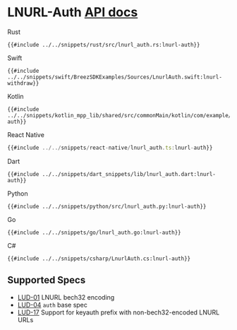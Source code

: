 # LNURL-Auth <a class="tag" target="_blank" href="https://breez.github.io/breez-sdk-liquid/breez_sdk_liquid/sdk/struct.LiquidSdk.html#method.lnurl_auth">API docs</a>

<custom-tabs category="lang">
<div slot="title">Rust</div>
<section>

```rust,ignore
{{#include ../../snippets/rust/src/lnurl_auth.rs:lnurl-auth}}
```
</section>

<div slot="title">Swift</div>
<section>

```swift,ignore
{{#include ../../snippets/swift/BreezSDKExamples/Sources/LnurlAuth.swift:lnurl-withdraw}}
```
</section>

<div slot="title">Kotlin</div>
<section>

```kotlin,ignore
{{#include ../../snippets/kotlin_mpp_lib/shared/src/commonMain/kotlin/com/example/kotlinmpplib/LnurlAuth.kt:lnurl-auth}}
```
</section>

<div slot="title">React Native</div>
<section>

```typescript
{{#include ../../snippets/react-native/lnurl_auth.ts:lnurl-auth}}
```
</section>

<div slot="title">Dart</div>
<section>

```dart,ignore
{{#include ../../snippets/dart_snippets/lib/lnurl_auth.dart:lnurl-auth}}
```
</section>

<div slot="title">Python</div>
<section>

```python,ignore 
{{#include ../../snippets/python/src/lnurl_auth.py:lnurl-auth}}
```
</section>

<div slot="title">Go</div>
<section>

```go,ignore
{{#include ../../snippets/go/lnurl_auth.go:lnurl-auth}}
```
</section>

<div slot="title">C#</div>
<section>

```cs,ignore
{{#include ../../snippets/csharp/LnurlAuth.cs:lnurl-auth}}
```
</section>
</custom-tabs>

## Supported Specs

- [LUD-01](https://github.com/lnurl/luds/blob/luds/01.md) LNURL bech32 encoding
- [LUD-04](https://github.com/lnurl/luds/blob/luds/04.md) `auth` base spec
- [LUD-17](https://github.com/lnurl/luds/blob/luds/17.md) Support for keyauth prefix with non-bech32-encoded LNURL URLs
